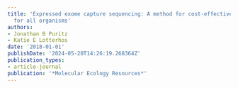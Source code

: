 ```yaml
---
title: 'Expressed exome capture sequencing: A method for cost-effective exome sequencing
  for all organisms'
authors:
- Jonathan B Puritz
- Katie E Lotterhos
date: '2018-01-01'
publishDate: '2024-05-20T14:26:19.268364Z'
publication_types:
- article-journal
publication: '*Molecular Ecology Resources*'
---
```


